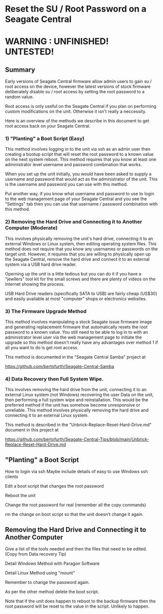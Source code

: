 # Reset the SU / Root Password on a Seagate Central

# WARNING : UNFINISHED! UNTESTED! 

## Summary
Early versions of Seagate Central firmware allow admin users to gain su / root
access on the device, however the latest versions of stock firmware deliberately
disable su / root access by setting the root password to a random value.

Root access is only useful on the Seagate Central if you plan on performing
custom modifications on the unit. Otherwise it isn't really a neccessity.

Here is an overview of the methods we describe in this document to get root access
back on your Seagate Central. 

### 1) "Planting" a Boot Script (Easy)
This method involves logging in to the unit via ssh as an admin user then creating
a bootup script that will reset the root password to a known value on the next
system reboot. This method requires that you know at least one administrator level 
username and password combination that works. 

When you set up the unit initially, you would have been asked to supply a username
and password that would act as the administrator of the unit. This is the username 
and password you can use with this method. 

Put another way, if you know what username and password to use to login to the web 
management page of your Seagate Central and you see the "Settings" tab then you can
use that username / password combination with this method.

### 2) Removing the Hard Drive and Connecting it to Another Computer (Moderate)
This involves physically removing the unit's hard drive, connecting it to an external
Windows or Linux system, then editing operating system files. This method does not
require that you know any usernames or passwords on the target unit. However, it requires
that you are willing to physically open up the Seagate Central, remove the hard drive 
and connect it to an external system via a USB hard drive reader.

Operning up the unit is a little tedious but you can do it if you have a "jewllers"
tool kit for the small screws and there are plenty of videos on the Internet showing
the process. 

USB Hard Drive readers (specifically SATA to USB) are fairly cheap (US$30) and easily
available at most "computer" shops or electronics websites.

### 3) The Firmware Upgrade Method
This method involves manipulating a stock Seagate issue firmware image and generating
replacement firmware that automatically resets the root password to a known value. You
still need to be able to log in to with an administrator level user via the web
management page to initiate the upgrade so this method doesn't really have any
advantages over method 1 if all you want to do is get root access.

This method is documented in the "Seagate Central Samba" project at

https://github.com/bertofurth/Seagate-Central-Samba

### 4) Data Recovery then Full System Wipe.
This involves removing the hard drive from the unit, connecting it to an external
Linux system (not Windows) recovering the user Data on the unit, then performing 
a full system wipe and reinstallation. This would be the preferred method if the
unit has somehow become unresponsive or unreliable. This method involves physically
removing the hard drive and connecting it to an external Linux system. 

This method is described in the "Unbrick-Replace-Reset-Hard-Drive.md" document
in this project at

https://github.com/bertofurth/Seagate-Central-Tips/blob/main/Unbrick-Replace-Reset-Hard-Drive.md


## "Planting" a Boot Script
How to login via ssh
Maybe include details of easy to use Windows ssh clients

Edit a boot script that changes the root password

Reboot the unit

Change the root password for real (remember all the copy commands)

rm the change on boot script so that the unit doesn't change it again.



## Removing the Hard Drive and Connecting it to Another Computer 

Give a list of the tools needed and then the files that need to be edited. 
(Copy from Data recovery Tip)

Detail Windows Method with Paragon Software

Detail Linux Method using "mount"


Remember to change the password again.

As per the other method delete the boot script.

Note that if the unit does happen to reboot to the backup firmware then the
root password will be reset to the value in the script. Unlikely
to happen.





